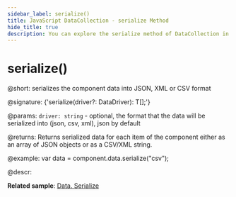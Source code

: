 ```yaml
---
sidebar_label: serialize()
title: JavaScript DataCollection - serialize Method 
hide_title: true
description: You can explore the serialize method of DataCollection in the documentation of the DHTMLX JavaScript UI library. Browse developer guides and API reference, try out code examples and live demos, and download a free 30-day evaluation version of DHTMLX Suite 7.
---
```

 
# serialize()

@short: serializes the component data into JSON, XML or CSV format

@signature: {'serialize(driver?: DataDriver): T[];'}

@params:
`driver: string` - optional, the format that the data will be serialized into (json, csv, xml), json by default

@returns:
Returns serialized data for each item of the component either as an array of JSON objects or as a CSV/XML string. 

@example:
var data = component.data.serialize("csv");

@descr:

**Related sample**: [Data. Serialize](https://snippet.dhtmlx.com/7c35n4uf)
